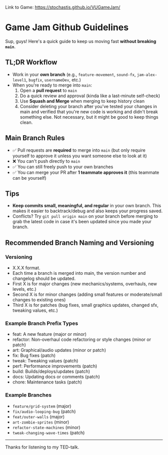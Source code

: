 Link to Game: https://stochastis.github.io/VUGameJam/

# Game Jam Github Guidelines

Sup, guys! Here's a quick guide to keep us moving fast **without breaking `main`**.

## TL;DR Workflow

- Work in your **own branch** (e.g., `feature-movement`, `sound-fx`, `jam-alex-level1`, `bugfix`, `usernameDev`, etc.)
- When you're ready to merge into `main`:
  1. Open a **pull request** to `main`
  2. Do a quick review and approval (kinda like a last-minute self-check)
  3. Use **Squash and Merge** when merging to keep history clean
  4. Consider deleting your branch after you've tested your changes in main and verified that you're new code is working and didn't break something else. Not necessary, but it might be good to keep things clean.

## Main Branch Rules

- ✅ Pull requests are **required** to merge into `main` (but only require yourself to approve it unless you want someone else to look at it)
- ❌ You can't push directly to `main`
- ✅ You can still freely push to your own branches
- ✅ You can merge your PR after **1 teammate approves it** (this teammate can be yourself)

## Tips

- **Keep commits small, meaningful, and regular** in your own branch. This makes it easier to backtrack/debug and also keeps your progress saved.
- Conflicts? Try `git pull origin main` on your branch before merging to grab the latest code in case it's been updated since you made your branch.

## Recommended Branch Naming and Versioning
### Versioning
- X.X.X format.
- Each time a branch is merged into main, the version number and changelog should be updated.
- First X is for major changes (new mechanics/systems, overhauls, new levels, etc.)
- Second X is for minor changes (adding small features or moderate/small changes to existing ones)
- Third X is for patches (bug fixes, small graphics updates, changed sfx, tweaking values, etc.)

### Example Branch Prefix Types
- feat: A new feature (major or minor)
- refactor: Non-overhaul code refactoring or style changes (minor or patch)
- art: Graphical/audio updates (minor or patch)
- fix: Bug fixes (patch)
- tweak: Tweaking values (patch)
- perf: Performance improvements (patch)
- build: Builds/deploys/updates (patch)
- docs: Updating docs or comments (patch)
- chore: Maintenance tasks (patch)

### Example Branches
- `feature/grid-system` (major)
- `fix/audio-looping-bug` (patch)
- `feat/outer-walls` (major)
- `art-zombie-sprites` (minor)
- `refactor-state-machines` (minor)
- `tweak-changing-wave-times` (patch)

---

Thanks for listening to my TED-talk.
